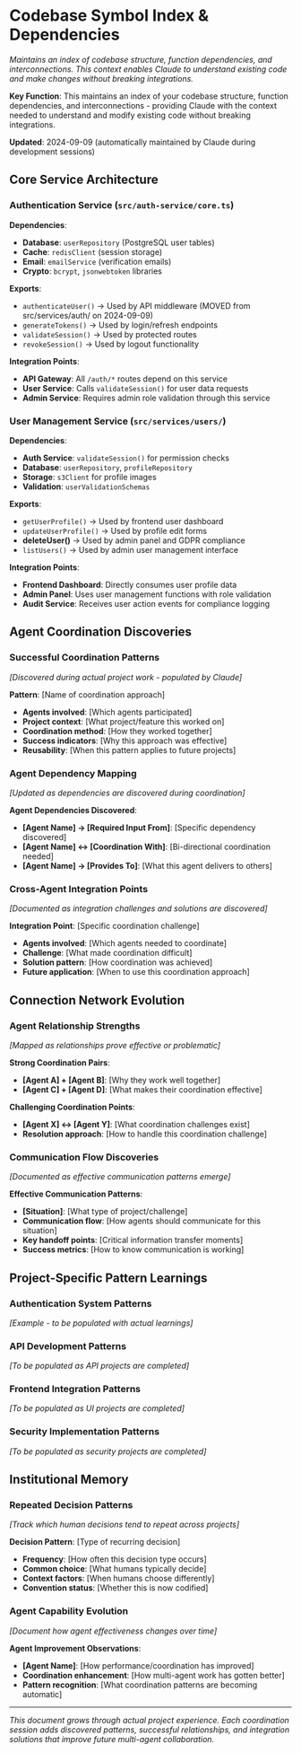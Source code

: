 # Codebase Symbol Index & Dependencies

*Maintains an index of codebase structure, function dependencies, and interconnections. This context enables Claude to understand existing code and make changes without breaking integrations.*

**Key Function**: This maintains an index of your codebase structure, function dependencies, and interconnections - providing Claude with the context needed to understand and modify existing code without breaking integrations.

**Updated**: 2024-09-09 (automatically maintained by Claude during development sessions)

## Core Service Architecture

### Authentication Service (`src/auth-service/core.ts`)
**Dependencies**:
- **Database**: `userRepository` (PostgreSQL user tables)
- **Cache**: `redisClient` (session storage)
- **Email**: `emailService` (verification emails)
- **Crypto**: `bcrypt`, `jsonwebtoken` libraries

**Exports**:
- `authenticateUser()` → Used by API middleware (MOVED from src/services/auth/ on 2024-09-09)
- `generateTokens()` → Used by login/refresh endpoints  
- `validateSession()` → Used by protected routes
- `revokeSession()` → Used by logout functionality

**Integration Points**:
- **API Gateway**: All `/auth/*` routes depend on this service
- **User Service**: Calls `validateSession()` for user data requests
- **Admin Service**: Requires admin role validation through this service

### User Management Service (`src/services/users/`)
**Dependencies**:
- **Auth Service**: `validateSession()` for permission checks
- **Database**: `userRepository`, `profileRepository`
- **Storage**: `s3Client` for profile images
- **Validation**: `userValidationSchemas`

**Exports**:
- `getUserProfile()` → Used by frontend user dashboard
- `updateUserProfile()` → Used by profile edit forms
- **deleteUser()** → Used by admin panel and GDPR compliance
- `listUsers()` → Used by admin user management interface

**Integration Points**:
- **Frontend Dashboard**: Directly consumes user profile data
- **Admin Panel**: Uses user management functions with role validation
- **Audit Service**: Receives user action events for compliance logging

## Agent Coordination Discoveries

### Successful Coordination Patterns
*[Discovered during actual project work - populated by Claude]*

**Pattern**: [Name of coordination approach]
- **Agents involved**: [Which agents participated]
- **Project context**: [What project/feature this worked on]
- **Coordination method**: [How they worked together]  
- **Success indicators**: [Why this approach was effective]
- **Reusability**: [When this pattern applies to future projects]

### Agent Dependency Mapping
*[Updated as dependencies are discovered during coordination]*

**Agent Dependencies Discovered**:
- **[Agent Name] → [Required Input From]**: [Specific dependency discovered]
- **[Agent Name] ↔ [Coordination With]**: [Bi-directional coordination needed]
- **[Agent Name] → [Provides To]**: [What this agent delivers to others]

### Cross-Agent Integration Points
*[Documented as integration challenges and solutions are discovered]*

**Integration Point**: [Specific coordination challenge]
- **Agents involved**: [Which agents needed to coordinate]
- **Challenge**: [What made coordination difficult]
- **Solution pattern**: [How coordination was achieved]
- **Future application**: [When to use this coordination approach]

## Connection Network Evolution

### Agent Relationship Strengths
*[Mapped as relationships prove effective or problematic]*

**Strong Coordination Pairs**:
- **[Agent A] + [Agent B]**: [Why they work well together]
- **[Agent C] + [Agent D]**: [What makes their coordination effective]

**Challenging Coordination Points**:  
- **[Agent X] ↔ [Agent Y]**: [What coordination challenges exist]
- **Resolution approach**: [How to handle this coordination challenge]

### Communication Flow Discoveries
*[Documented as effective communication patterns emerge]*

**Effective Communication Patterns**:
- **[Situation]**: [What type of project/challenge]  
- **Communication flow**: [How agents should communicate for this situation]
- **Key handoff points**: [Critical information transfer moments]
- **Success metrics**: [How to know communication is working]

## Project-Specific Pattern Learnings

### Authentication System Patterns
*[Example - to be populated with actual learnings]*

### API Development Patterns  
*[To be populated as API projects are completed]*

### Frontend Integration Patterns
*[To be populated as UI projects are completed]*

### Security Implementation Patterns
*[To be populated as security projects are completed]*

## Institutional Memory

### Repeated Decision Patterns
*[Track which human decisions tend to repeat across projects]*

**Decision Pattern**: [Type of recurring decision]
- **Frequency**: [How often this decision type occurs]
- **Common choice**: [What humans typically decide]
- **Context factors**: [When humans choose differently]
- **Convention status**: [Whether this is now codified]

### Agent Capability Evolution
*[Document how agent effectiveness changes over time]*

**Agent Improvement Observations**:
- **[Agent Name]**: [How performance/coordination has improved]
- **Coordination enhancement**: [How multi-agent work has gotten better]
- **Pattern recognition**: [What coordination patterns are becoming automatic]

---

*This document grows through actual project experience. Each coordination session adds discovered patterns, successful relationships, and integration solutions that improve future multi-agent collaboration.*
